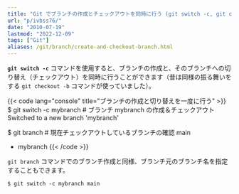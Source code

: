```yaml
---
title: "Git でブランチの作成とチェックアウトを同時に行う (git switch -c, git checkout -b)"
url: "p/ivbss76/"
date: "2010-07-19"
lastmod: "2022-12-09"
tags: ["Git"]
aliases: /git/branch/create-and-checkout-branch.html
---
```


__`git switch -c`__ コマンドを使用すると、ブランチの作成と、そのブランチへの切り替え（チェックアウト）を同時に行うことができます（昔は同様の振る舞いをする `git checkout -b` コマンドが使っていました）。

{{< code lang="console" title="ブランチの作成と切り替えを一度に行う" >}}
$ git switch -c mybranch  # ブランチ mybranch の作成＆チェックアウト
Switched to a new branch 'mybranch'

$ git branch  # 現在チェックアウトしているブランチの確認
  main
* mybranch
{{< /code >}}

`git branch` コマンドでのブランチ作成と同様、ブランチ元のブランチ名を指定することもできます。

```console
$ git switch -c mybranch main
```

